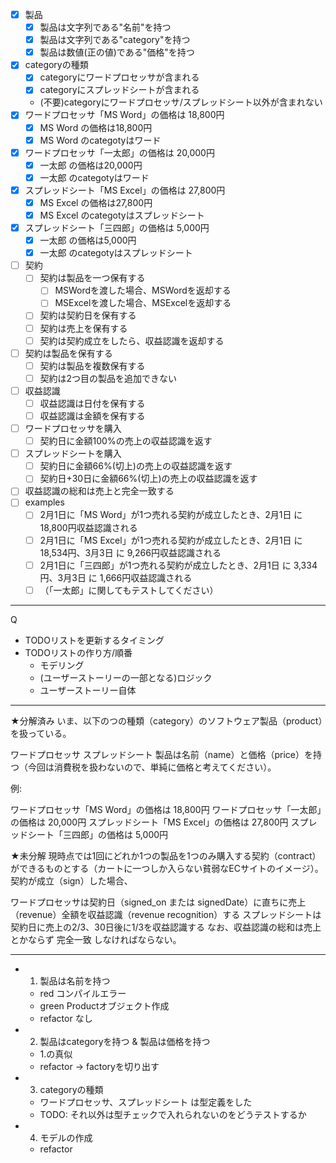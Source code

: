 - [x] 製品
    - [x] 製品は文字列である"名前"を持つ
    - [x] 製品は文字列である"category"を持つ
    - [x] 製品は数値(正の値)である"価格"を持つ
- [x] categoryの種類
    - [x] categoryにワードプロセッサが含まれる
    - [x] categoryにスプレッドシートが含まれる
    - (不要)categoryにワードプロセッサ/スプレッドシート以外が含まれない
- [x] ワードプロセッサ「MS Word」の価格は 18,800円
    - [x] MS Word の価格は18,800円
    - [x] MS Word のcategotyはワード
- [x] ワードプロセッサ「一太郎」の価格は 20,000円
    - [x] 一太郎 の価格は20,000円
    - [x] 一太郎 のcategotyはワード
- [x] スプレッドシート「MS Excel」の価格は 27,800円
    - [x] MS Excel の価格は27,800円
    - [x] MS Excel のcategotyはスプレッドシート
- [x] スプレッドシート「三四郎」の価格は 5,000円
    - [x] 一太郎 の価格は5,000円
    - [x] 一太郎 のcategotyはスプレッドシート
- [ ] 契約
  - [ ] 契約は製品を一つ保有する
    - [ ] MSWordを渡した場合、MSWordを返却する
    - [ ] MSExcelを渡した場合、MSExcelを返却する
  - [ ] 契約は契約日を保有する
  - [ ] 契約は売上を保有する
  - [ ] 契約は契約成立をしたら、収益認識を返却する
- [ ] 契約は製品を保有する
    - [ ] 契約は製品を複数保有する
    - [ ] 契約は2つ目の製品を追加できない
- [ ] 収益認識
    - [ ] 収益認識は日付を保有する
    - [ ] 収益認識は金額を保有する
- [ ] ワードプロセッサを購入
    - [ ] 契約日に金額100%の売上の収益認識を返す
- [ ] スプレッドシートを購入
    - [ ] 契約日に金額66%(切上)の売上の収益認識を返す
    - [ ] 契約日+30日に金額66%(切上)の売上の収益認識を返す
- [ ] 収益認識の総和は売上と完全一致する
- [ ] examples
    - [ ] 2月1日に「MS Word」が1つ売れる契約が成立したとき、2月1日 に 18,800円収益認識される
    - [ ] 2月1日に「MS Excel」が1つ売れる契約が成立したとき、2月1日 に 18,534円、3月3日 に 9,266円収益認識される
    - [ ] 2月1日に「三四郎」が1つ売れる契約が成立したとき、2月1日 に 3,334円、3月3日 に 1,666円収益認識される
    - [ ] （「一太郎」に関してもテストしてください）

---
Q
- TODOリストを更新するタイミング
- TODOリストの作り方/順番
    - モデリング
    - (ユーザーストーリーの一部となる)ロジック
    - ユーザーストーリー自体

---------------

★分解済み
いま、以下のつの種類（category）のソフトウェア製品（product）を扱っている。

ワードプロセッサ
スプレッドシート
製品は名前（name）と価格（price）を持つ（今回は消費税を扱わないので、単純に価格と考えてください）。

例:

ワードプロセッサ「MS Word」の価格は 18,800円
ワードプロセッサ「一太郎」の価格は 20,000円
スプレッドシート「MS Excel」の価格は 27,800円
スプレッドシート「三四郎」の価格は 5,000円

★未分解
現時点では1回にどれか1つの製品を1つのみ購入する契約（contract）ができるものとする（カートに一つしか入らない貧弱なECサイトのイメージ）。
契約が成立（sign）した場合、

ワードプロセッサは契約日（signed_on または signedDate）に直ちに売上（revenue）全額を収益認識（revenue recognition）する
スプレッドシートは契約日に売上の2/3、30日後に1/3を収益認識する
なお、収益認識の総和は売上とかならず 完全一致 しなければならない。

---------------

- 1. 製品は名前を持つ
    - red コンパイルエラー
    - green Productオブジェクト作成
    - refactor なし
- 2. 製品はcategoryを持つ & 製品は価格を持つ
    - 1.の真似
    - refactor -> factoryを切り出す
- 3. categoryの種類
    - ワードプロセッサ、スプレッドシート は型定義をした
    - TODO: それ以外は型チェックで入れられないのをどうテストするか
- 4. モデルの作成
    - refactor

